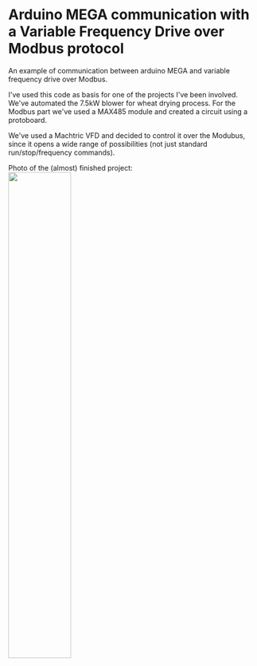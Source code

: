 # Arduino MEGA communication with a Variable Frequency Drive over Modbus protocol

An example of communication between arduino MEGA and variable frequency drive over Modbus. 

I've used this code as basis for one of the projects I've been involved. We've automated the 7.5kW blower for wheat drying process. For the Modbus part we've used a MAX485 module and created a circuit using a protoboard.

We've used a Machtric VFD and decided to control it over the Modubus, since it opens a wide range of possibilities (not just standard run/stop/frequency commands).

Photo of the (almost) finished project:
<img src="https://user-images.githubusercontent.com/62114221/156895975-abb6fa46-fa77-4470-961c-433a92c36fb7.jpg" width="50%">

